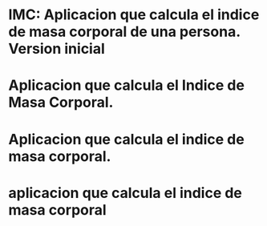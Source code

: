 # IMC: Aplicacion que calcula el indice de masa corporal de una persona. Version inicial
# Aplicacion que calcula el Indice de Masa Corporal.
# Aplicacion que calcula el indice de masa corporal.
# aplicacion que calcula el indice de masa corporal
